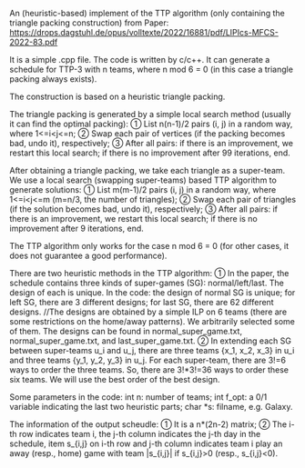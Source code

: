 An (heuristic-based) implement of the TTP algorithm (only containing the triangle packing construction) from Paper: https://drops.dagstuhl.de/opus/volltexte/2022/16881/pdf/LIPIcs-MFCS-2022-83.pdf

It is a simple .cpp file. The code is written by c/c++.
It can generate a schedule for TTP-3 with n teams, where n mod 6 = 0 (in this case a triangle packing always exists).

The construction is based on a heuristic triangle packing.

The triangle packing is generated by a simple local search method (usually it can find the optimal packing):
① List n(n-1)/2 pairs (i, j) in a random way, where 1<=i<j<=n;
② Swap each pair of vertices (if the packing becomes bad, undo it), respectively; 
③ After all pairs: if there is an improvement, we restart this local search; if there is no improvement after 99 iterations, end.

After obtaining a triangle packing, we take each triangle as a super-team. We use a local search (swapping super-teams) based TTP algorithm to generate solutions:
① List m(m-1)/2 pairs (i, j) in a random way, where 1<=i<j<=m (m=n/3, the number of triangles);
② Swap each pair of triangles (if the solution becomes bad, undo it), respectively;
③ After all pairs: if there is an improvement, we restart this local search; if there is no improvement after 9 iterations, end.

The TTP algorithm only works for the case n mod 6 = 0 (for other cases, it does not guarantee a good performance).

There are two heuristic methods in the TTP algorithm:
① In the paper, the schedule contains three kinds of super-games (SG): normal/left/last. The design of each is unique.
In the code: the design of normal SG is unique; for left SG, there are 3 different designs; for last SG, there are 62 different designs. //The designs are obtained by a simple ILP on 6 teams (there are some restrictions on the home/away patterns). We arbitrarily selected some of them.
The designs can be found in normal_super_game.txt, normal_super_game.txt, and last_super_game.txt.
② In extending each SG between super-teams u_i and u_j, there are three teams {x_1, x_2, x_3} in u_i and three teams {y_1, y_2, y_3} in u_j.
For each super-team, there are 3!=6 ways to order the three teams. So, there are 3!*3!=36 ways to order these six teams.
We will use the best order of the best design.

Some parameters in the code:
int n: number of teams;
int f_opt: a 0/1 variable indicating the last two heuristic parts;
char *s: filname, e.g. Galaxy.

The information of the output scheudle: 
① It is a n*(2n-2) matrix;
② The i-th row indicates team i, the j-th column indicates the j-th day in the schedule, item s_{i,j} on i-th row and j-th column indicates team i play an away (resp., home) game with team |s_{i,j}| if s_{i,j}>0 (resp., s_{i,j}<0). 
